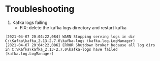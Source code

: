 

# Troubleshooting
1. Kafka logs failing
    - FIX: delete the kafka logs directory and restart kafka
```
[2021-04-07 20:04:22,084] WARN Stopping serving logs in dir C:\Kafka\kafka_2.13-2.7.0\kafka-logs (kafka.log.LogManager)
[2021-04-07 20:04:22,086] ERROR Shutdown broker because all log dirs in C:\Kafka\kafka_2.13-2.7.0\kafka-logs have failed (kafka.log.LogManager)
```